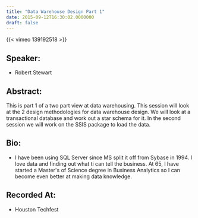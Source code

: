 ```yaml
---
title: "Data Warehouse Design Part 1"
date: 2015-09-12T16:30:02.0000000
draft: false
---
```


{{< vimeo 139192518 >}}

## Speaker:

 - Robert Stewart

## Abstract:

<p>This is part 1 of a two part view at data warehousing. This session will look at the 2 design methodologies for data warehouse design. We will look at a transactional database and work out a star schema for it. In the second session we will work on the SSIS package to load the data.</p>

## Bio:

 - <p>I have been using SQL Server since MS split it off from Sybase in 1994. I love data and finding out what ti can tell the business. At 65, I have started a Master's of Science degree in Business Analytics so I can become even better at making data knowledge.</p>

## Recorded At:

 - Houston Techfest

